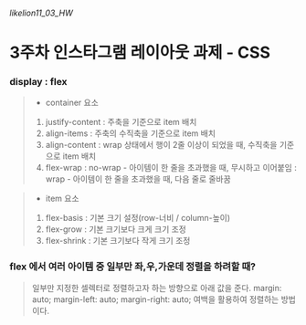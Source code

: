 ###### likelion11_03_HW
# 3주차 인스타그램 레이아웃 과제 - CSS

 ### display : flex

> * container 요소
> 1. justify-content : 주축을 기준으로 item 배치
> 2. align-items : 주축의 수직축을 기준으로 item 배치
> 3. align-content : wrap 상태에서 행이 2줄 이상이 되었을 때, 수직축을 기준으로 item 배치
> 4. flex-wrap
>    : no-wrap - 아이템이 한 줄을 초과했을 때, 무시하고 이어붙임
>    : wrap - 아이템이 한 줄을 초과했을 때, 다음 줄로 줄바꿈

> * item 요소
>1. flex-basis : 기본 크기 설정(row-너비 / column-높이)
>2. flex-grow : 기본 크기보다 크게 크기 조정
>3. flex-shrink : 기본 크기보다 작게 크기 조정

### flex 에서 여러 아이템 중 일부만 좌,우,가운데 정렬을 하려할 때?
> 일부만 지정한 셀렉터로 정렬하고자 하는 방향으로 아래 값을 준다.
>    margin: auto;
>    margin-left: auto;
>    margin-right: auto;
> 여백을 활용하여 정렬하는 방법이다.